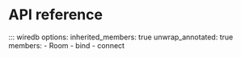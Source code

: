 # API reference

::: wiredb
    options:
      inherited_members: true
      unwrap_annotated: true
      members:
      - Room
      - bind
      - connect
